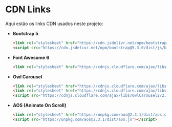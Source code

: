 
# CDN Links

Aqui estão os links CDN usados neste projeto:

- **Bootstrap 5**
  ```html
  <link rel="stylesheet" href="https://cdn.jsdelivr.net/npm/bootstrap@5.3.0/dist/css/bootstrap.min.css">
  <script src="https://cdn.jsdelivr.net/npm/bootstrap@5.3.0/dist/js/bootstrap.bundle.min.js"></script>
  ```

- **Font Awesome 6**
  ```html
  <link rel="stylesheet" href="https://cdnjs.cloudflare.com/ajax/libs/font-awesome/6.0.0/css/all.min.css" integrity="sha512-...hash..." crossorigin="anonymous" referrerpolicy="no-referrer">
  ```

- **Owl Carousel**
  ```html
  <link rel="stylesheet" href="https://cdnjs.cloudflare.com/ajax/libs/OwlCarousel2/2.3.4/assets/owl.carousel.min.css">
  <link rel="stylesheet" href="https://cdnjs.cloudflare.com/ajax/libs/OwlCarousel2/2.3.4/assets/owl.theme.default.min.css">
  <script src="https://cdnjs.cloudflare.com/ajax/libs/OwlCarousel2/2.3.4/owl.carousel.min.js"></script>
  ```

- **AOS (Animate On Scroll)**
  ```html
  <link rel="stylesheet" href="https://unpkg.com/aos@2.3.1/dist/aos.css">
  <script src="https://unpkg.com/aos@2.3.1/dist/aos.js"></script>
  ```

